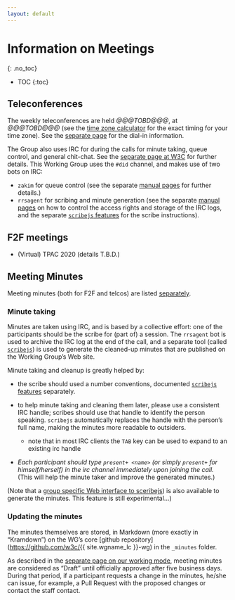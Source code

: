 ```yaml
---
layout: default
---
```


# Information on Meetings
{: .no_toc}

* TOC
{:toc}

## Teleconferences


The weekly teleconferences are held _@@@TOBD@@@_, at *@@@TOBD@@@* (see the [time zone calculator](https://tinyurl.com/@@@TOBD@@@) for the exact timing for your time zone). See the [separate page](./zoom) for the dial-in information.

The Group also uses IRC for during the calls for minute taking, queue control, and general chit-chat. See the [separate page at W3C](https://www.w3.org/Project/IRC/) for further details. This Working Group uses the `#did` channel, and makes use of two bots on IRC:

* `zakim` for queue control (see the separate [manual pages](https://www.w3.org/2001/12/zakim-irc-bot.html) for  further details.)
* `rrsagent` for scribing and minute generation (see the separate [manual pages](https://www.w3.org/2002/03/RRSAgent) on how to control the access rights and storage of the IRC logs, and the separate [`scribejs` features](https://github.com/w3c/scribejs/blob/master/features.md) for the scribe instructions).


## F2F meetings

* (Virtual) TPAC 2020 (details T.B.D.)

## Meeting Minutes

Meeting minutes (both for F2F and telcos) are listed [separately](./Minutes/).

### Minute taking

Minutes are taken using IRC, and is based by a collective effort: one of the participants should be the scribe for (part of) a session. The `rrsagent` bot is used to archive the IRC log at the end of the call, and a separate tool (called [`scribejs`](https://github.com/w3c/scribejs/)) is used to generate the cleaned-up minutes that are published on the Working Group’s Web site.

Minute taking and cleanup is greatly helped by:

* the scribe should used a number conventions, documented [`scribejs` features](https://github.com/w3c/scribejs/blob/master/features.md) separately.
* to help minute taking and cleaning them later, please use a consistent IRC handle; scribes should use that handle to identify the person speaking. `scribejs` automatically replaces the handle with the person’s full name, making the minutes more readable to outsiders.
    * note that in most IRC clients the `TAB` key can be used to expand to an existing irc handle

* *Each participant should type `present+ <name>` (or simply `present+` for himself/herself) in the irc channel immediately upon joining the call.* (This will help the minute taker and improve the generated minutes.)

(Note that a [group specific Web interface to sceribejs](https://w3c.github.io/scribejs/BrowserView/epub-wg.html)) is also available to generate the minutes. This feature is still experimental...)

### Updating the minutes

The minutes themselves are stored, in Markdown (more exactly in “Kramdown”) on the WG’s core [github repository](https://github.com/w3c/{{ site.wgname_lc }}-wg) in the `_minutes` folder.

As described in the [separate page on our working mode](../WorkMode/index#telco), meeting minutes are considered as “Draft” until officially approved after five business days. During that period, if a participant requests a change in the minutes, he/she can issue, for example, a Pull Request with the proposed changes or contact the staff contact.
